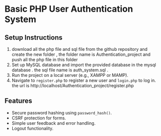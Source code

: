 # Basic PHP User Authentication System

## Setup Instructions
1. download all the php file and sql file from the github repository and create the new folder , the folder name  is Authentication_project and push all the php file in this folder
2. Set up MySQL database and import the provided database in the mysql database . the sql file name is auth_system.sql .
4. Run the project on a local server (e.g., XAMPP or MAMP).
5. Navigate to `register.php` to register a new user and `login.php` to log in.
the url is http://localhost/Authentication_project/register.php

## Features
- Secure password hashing using `password_hash()`.
- CSRF protection for forms.
- Simple user feedback and error handling.
- Logout functionality.
